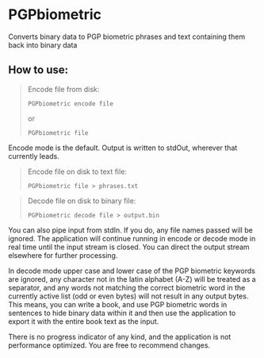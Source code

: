 PGPbiometric
============

Converts binary data to PGP biometric phrases and text containing them back into binary data


## How to use: ##

> Encode file from disk:
>
> `PGPbiometric encode file`
>
> or
>
> `PGPbiometric file`

Encode mode is the default. Output is written to stdOut, wherever that currently leads.
> Encode file on disk to text file:
>
> `PGPbiometric file > phrases.txt`

> Decode file on disk to binary file:
>
> `PGPbiometric decode file > output.bin`

You can also pipe input from stdIn. If you do, any file names passed will be ignored. The application will continue running in encode or decode mode in real time until the input stream is closed. You can direct the output stream elsewhere for further processing.

In decode mode upper case and lower case of the PGP biometric keywords are ignored, any character not in the latin alphabet (A-Z) will be treated as a separator, and any words not matching the correct biometric word in the currently active list (odd or even bytes) will not result in any output bytes. This means, you can write a book, and use PGP biometric words in sentences to hide binary data within it and then use the application to export it with the entire book text as the input.

There is no progress indicator of any kind, and the application is not performance optimized. You are free to recommend changes.